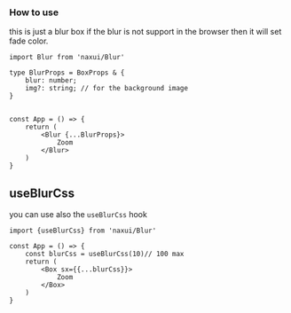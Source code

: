 ### How to use
this is just a blur box if the blur  is not support in the browser then it will set fade color.

```tsx
import Blur from 'naxui/Blur'

type BlurProps = BoxProps & {
    blur: number;
    img?: string; // for the background image
}


const App = () => {
    return (
        <Blur {...BlurProps}>
            Zoom
        </Blur>
    )
}

```


## useBlurCss
you can use also the `useBlurCss` hook

```tsx
import {useBlurCss} from 'naxui/Blur'

const App = () => {
    const blurCss = useBlurCss(10)// 100 max
    return (
        <Box sx={{...blurCss}}>
            Zoom
        </Box>
    )
}

```